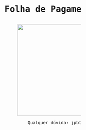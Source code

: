 <pre> <h1>               Folha de Pagamento OO📃✔️</h1></pre>

<pre>                                   <img src="https://i.imgur.com/mcU3xnE.gif" align="center" width="300" height="300" /></pre>
<pre>
                                       Qualquer dúvida: jpbt@ic.ufal.br </pre>

